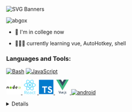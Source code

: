 ![SVG Banners](https://svg-banners.vercel.app/api?type=origin&text1=Hey%20!%20I'm%20@abgox%20🤠%20&text2=%20Easing%20life%20by%20coding&width=900&height=215)

<p align="left"> <img src="https://komarev.com/ghpvc/?username=abgox&label=Profile%20views&color=0e75b6&style=flat" alt="abgox" /> </p>

- 🔭 I'm in college now

- 👩🏽‍💻 currently learning vue, AutoHotkey, shell

<h3 align="left">Languages and Tools:</h3>

[![Bash](https://img.shields.io/badge/bash-black?style=for-the-badge&logo=gnu-bash&logoColor=white)](https://github.com/abgox)
[![JavaScript](https://img.shields.io/badge/javascript-black?style=for-the-badge&logo=javascript)](https://github.com/abgox)
 
 <p><a href=https://nodejs.org target="_blank" rel="noreferrer"> <img src=https://raw.githubusercontent.com/devicons/devicon/master/icons/nodejs/nodejs-original-wordmark.svg alt="android" width="40" height="40"/> </a> <a href=https://reactjs.org/ target="_blank" rel="noreferrer"> <img src=https://raw.githubusercontent.com/devicons/devicon/master/icons/react/react-original-wordmark.svg alt="android" width="40" height="40"/> </a> <a href=https://www.typescriptlang.org/ target="_blank" rel="noreferrer"> <img src=https://raw.githubusercontent.com/devicons/devicon/master/icons/typescript/typescript-original.svg alt="android" width="40" height="40"/> </a> <a href=https://vuejs.org/ target="_blank" rel="noreferrer"> <img src=https://raw.githubusercontent.com/devicons/devicon/master/icons/vuejs/vuejs-original-wordmark.svg alt="android" width="40" height="40"/> </a> <a href=https://vuepress.vuejs.org/ target="_blank" rel="noreferrer"> <img src=https://raw.githubusercontent.com/AliasIO/wappalyzer/master/src/drivers/webextension/images/icons/VuePress.svg alt="android" width="40" height="40"/> </a> </p>

<details>
<p align="center">
  <a href="https://github.com/abgox">
    <img src="http://github-profile-summary-cards.vercel.app/api/cards/profile-details?username=abgox&theme=transparent" />
  </a>
  <a href="https://github.com/abgox">
    <img src="https://github-readme-streak-stats.herokuapp.com/?user=abgox&hide_border=true&card_width=338&theme=transparent" />
  </a>
  <a href="https://github.com/abgox">
    <img src="http://github-profile-summary-cards.vercel.app/api/cards/stats?username=abgox&theme=transparent" />
  </a>
  <a href="https://github.com/abgox">
    <img src="https://github-readme-stats.vercel.app/api/top-langs/?username=abgox&langs_count=10&exclude_repo=&hide=jupyter%20notebook,vim%20script,cmake,makefile,batchfile,emacs%20lisp,css,html&layout=default&card_width=699&hide_border=true&theme=transparent" />
  </a>
</p>
</details>


